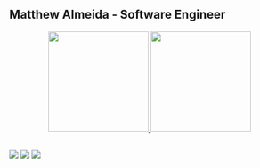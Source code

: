 ## Matthew Almeida - Software Engineer
<div align="center">
  <a href="https://github.com/lamadelrae">
  <img height="180em" src="https://github-readme-stats.vercel.app/api?username=lamadelrae&show_icons=true&theme=github_dark&include_all_commits=true&count_private=true"/>
  <img height="180em" src="https://github-readme-stats.vercel.app/api/top-langs/?username=lamadelrae&layout=compact&langs_count=7&theme=github_dark"/>
</div>
    
##
    
<div> 
  <a href = "mailto:matthew.almeida572@gmail.com"><img src="https://img.shields.io/badge/-Gmail-%23333?style=for-the-badge&logo=gmail&logoColor=white" target="_blank"></a>
  <a href="https://www.linkedin.com/in/matt-almeida/" target="_blank"><img src="https://img.shields.io/badge/-LinkedIn-%230077B5?style=for-the-badge&logo=linkedin&logoColor=white" target="_blank"></a>
  <a href="https://instagram.com/matthew.almeidaa" target="_blank"><img src="https://img.shields.io/badge/-Instagram-%23E4405F?style=for-the-badge&logo=instagram&logoColor=white" target="_blank"></a>
</div>
